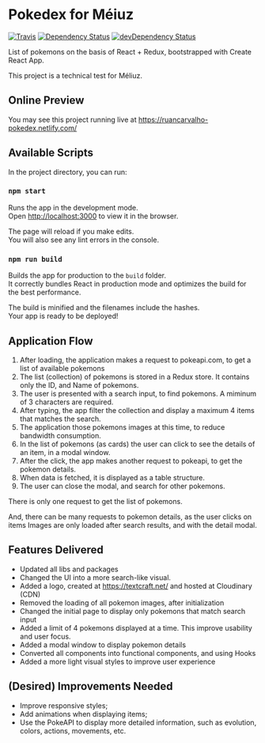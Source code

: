 # Pokedex for Méiuz

[![Travis](https://img.shields.io/travis/alik0211/pokedex/master.svg?style=flat-square)](https://travis-ci.com/alik0211/pokedex)
[![Dependency Status](https://img.shields.io/david/alik0211/pokedex.svg?label=deps&style=flat-square)](https://david-dm.org/alik0211/pokedex)
[![devDependency Status](https://img.shields.io/david/dev/alik0211/pokedex.svg?label=devDeps&style=flat-square)](https://david-dm.org/alik0211/pokedex?type=dev)

List of pokemons on the basis of React + Redux, bootstrapped with Create React App.

This project is a technical test for Méliuz.

## Online Preview

You may see this project running live at https://ruancarvalho-pokedex.netlify.com/

## Available Scripts

In the project directory, you can run:

### `npm start`

Runs the app in the development mode.<br>
Open [http://localhost:3000](http://localhost:3000) to view it in the browser.

The page will reload if you make edits.<br>
You will also see any lint errors in the console.

### `npm run build`

Builds the app for production to the `build` folder.<br>
It correctly bundles React in production mode and optimizes the build for the best performance.

The build is minified and the filenames include the hashes.<br>
Your app is ready to be deployed!

## Application Flow

1. After loading, the application makes a request to pokeapi.com, to get a list of available pokemons
2. The list (collection) of pokemons is stored in a Redux store. It contains only the ID, and Name of pokemons.
3. The user is presented with a search input, to find pokemons. A miminum of 3 characters are required.
4. After typing, the app filter the collection and display a maximum 4 items that matches the search.
5. The application those pokemons images at this time, to reduce bandwidth consumption.
6. In the list of pokemons (as cards) the user can click to see the details of an item, in a modal window.
7. After the click, the app makes another request to pokeapi, to get the pokemon details.
8. When data is fetched, it is displayed as a table structure.
9. The user can close the modal, and search for other pokemons.

There is only one request to get the list of pokemons. 

And, there can be many requests to pokemon details, as the user clicks on items
Images are only loaded after search results, and with the detail modal.

## Features Delivered

* Updated all libs and packages
* Changed the UI into a more search-like visual.
* Added a logo, created at https://textcraft.net/ and hosted at Cloudinary (CDN)
* Removed the loading of all pokemon images, after initialization
* Changed the initial page to display only pokemons that match search input
* Added a limit of 4 pokemons displayed at a time. This improve usability and user focus.
* Added a modal window to display pokemon details
* Converted all components into functional components, and using Hooks
* Added a more light visual styles to improve user experience

## (Desired) Improvements Needed

* Improve responsive styles;
* Add animations when displaying items;
* Use the PokeAPI to display more detailed information, such as evolution, colors, actions, movements, etc.
